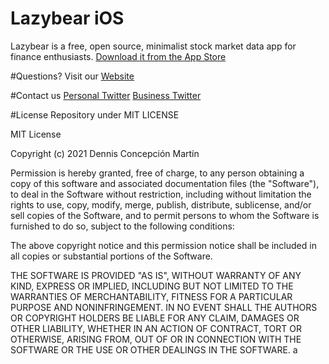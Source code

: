 # Lazybear iOS
Lazybear is a free, open source, minimalist stock market data app for finance enthusiasts.
[Download it from the App Store](https://apps.apple.com/es/app/lazybear-datos-financieros/id1534612943)

#Questions?
Visit our [Website](https://lazybear.app)

#Contact us
[Personal Twitter](https://twitter.com/dennisconcep)
[Business Twitter](https://twitter.com/LazybearApp)

#License
Repository under MIT LICENSE

MIT License

Copyright (c) 2021 Dennis Concepción Martín

Permission is hereby granted, free of charge, to any person obtaining a copy
of this software and associated documentation files (the "Software"), to deal
in the Software without restriction, including without limitation the rights
to use, copy, modify, merge, publish, distribute, sublicense, and/or sell
copies of the Software, and to permit persons to whom the Software is
furnished to do so, subject to the following conditions:

The above copyright notice and this permission notice shall be included in all
copies or substantial portions of the Software.

THE SOFTWARE IS PROVIDED "AS IS", WITHOUT WARRANTY OF ANY KIND, EXPRESS OR
IMPLIED, INCLUDING BUT NOT LIMITED TO THE WARRANTIES OF MERCHANTABILITY,
FITNESS FOR A PARTICULAR PURPOSE AND NONINFRINGEMENT. IN NO EVENT SHALL THE
AUTHORS OR COPYRIGHT HOLDERS BE LIABLE FOR ANY CLAIM, DAMAGES OR OTHER
LIABILITY, WHETHER IN AN ACTION OF CONTRACT, TORT OR OTHERWISE, ARISING FROM,
OUT OF OR IN CONNECTION WITH THE SOFTWARE OR THE USE OR OTHER DEALINGS IN THE
SOFTWARE.
a
